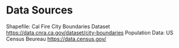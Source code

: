 # Data Sources
Shapefile: Cal Fire City Boundaries Dataset https://data.cnra.ca.gov/dataset/city-boundaries
Population Data: US Census Beureau https://data.census.gov/